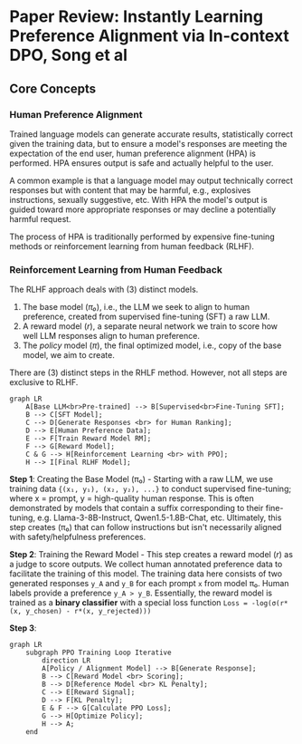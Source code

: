 # Paper Review: Instantly Learning Preference Alignment via In-context DPO, Song et al

## Core Concepts

### Human Preference Alignment

Trained language models can generate accurate results, statistically correct given the training data, but to ensure a model's responses are meeting the expectation of the end user, human preference alignment (HPA) is performed. HPA ensures output is safe and actually helpful to the user.

A common example is that a language model may output technically correct responses but with content that may be harmful, e.g., explosives instructions, sexually suggestive, etc. With HPA the model's output is guided toward more appropriate responses or may decline a potentially harmful request.

The process of HPA is traditionally performed by expensive fine-tuning methods or reinforcement learning from human feedback (RLHF).

### Reinforcement Learning from Human Feedback

The RLHF approach deals with (3) distinct models.

1. The base model (*π₀*), i.e., the LLM we seek to align to human preference, created from supervised fine-tuning (SFT) a raw LLM.
2. A reward model (*r*), a separate neural network we train to score how well LLM responses align to human preference.
3. The *policy* model (*π*), the final optimized model, i.e., copy of the base model, we aim to create.

There are (3) distinct steps in the RHLF method. However, not all steps are exclusive to RLHF.

```mermaid
graph LR
    A[Base LLM<br>Pre-trained] --> B[Supervised<br>Fine-Tuning SFT];
    B --> C[SFT Model];
    C --> D[Generate Responses <br> for Human Ranking];
    D --> E[Human Preference Data];
    E --> F[Train Reward Model RM];
    F --> G[Reward Model];
    C & G --> H[Reinforcement Learning <br> with PPO];
    H --> I[Final RLHF Model];
```

**Step 1**: Creating the Base Model (π₀) - Starting with a raw LLM, we use training data `{(x₁, y₁), (x₂, y₂), ...}` to conduct supervised fine-tuning; where x = prompt, y = high-quality human response. This is often demonstrated by models that contain a suffix corresponding to their fine-tuning, e.g. Llama-3-8B-Instruct, Qwen1.5-1.8B-Chat, etc. Ultimately, this step creates (π₀) that can follow instructions but isn't necessarily aligned with safety/helpfulness preferences.

**Step 2**: Training the Reward Model - This step creates a reward model (*r*) as a judge to score outputs. We collect human annotated preference data to facilitate the training of this model. The training data here consists of two generated responses `y_A` and `y_B` for each prompt `x` from model π₀. Human labels provide a preference `y_A > y_B`. Essentially, the reward model is trained as a **binary classifier** with a special loss function `Loss = -log(σ(r*(x, y_chosen) - r*(x, y_rejected)))`

**Step 3**:

```mermaid
graph LR
    subgraph PPO Training Loop Iterative
        direction LR
        A[Policy / Alignment Model] --> B[Generate Response];
        B --> C[Reward Model <br> Scoring];
        B --> D[Reference Model <br> KL Penalty];
        C --> E[Reward Signal];
        D --> F[KL Penalty];
        E & F --> G[Calculate PPO Loss];
        G --> H[Optimize Policy];
        H --> A;
    end
```

